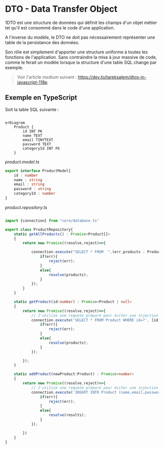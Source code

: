 # DTO - Data Transfer Object

1DTO est une structure de données qui définit les champs d'un objet métier tel qu'il est consommé dans le code d'une application. 

A l'inverse du modèle, le DTO ne doit pas nécessairement représenter une table de la persistance des données. 

Son rôle est simplement d'apporter une structure uniforme à toutes les fonctions de l'application. Sans contraindre la mise à jour massive de code, comme le ferait un modèle lorsque la structure d'une table SQL change par exemple.

>Voir l'article *medium* suivant :
>https://dev.to/tareksalem/dtos-in-javascript-118p

## Exemple en TypeScript


Soit la table SQL suivante :

```mermaid

erDiagram
    Product {
        id INT PK
        name TEXT
        email TINYTEXT
        password TEXT
        categoryId INT FK 
    }

```

*product.model.ts*
```ts
export interface ProductModel{
    id : number
    name : string
    email : string
    password : string
    categoryId : number 
}
```

*product.repository.ts*
```ts

import {connection} from "core/database.ts"

export class ProductRepository{
    static getAllProducts() : Promise<Product[]>
    {
        return new Promise((resolve,reject)=>{

            connection.execute("SELECT * FROM  ",(err,products : Products[])=>{
                if(err){
                    reject(err);
                }
                else{
                    resolve(products);
                }
            });
        }
    }

    static getProduct(id:number) : Promise<Product | null>
    {
        return new Promise((resolve,reject)=>{
            // J'utilise une requete préparé pour éviter une injection SQL.
            connection.execute('SELECT * FROM Product WHERE id=?', [id], (err, products) =>{
                if(err){
                    reject(err);
                }
                else{
                    resolve(products);
                }
            });

        });
    }

    static addProduct(newProduct:Product) : Promise<number>
    {
        return new Promise((resolve,reject)=>{
            // J'utilise une requete préparé pour éviter une injection SQL.
            connection.execute('INSERT INTO Product (name,email,password,cateogryId) VALUES (?,?,?,?)', [product.name,product.email,product.password,product.categoryId], (err, results) =>{
                if(err){
                    reject(err);
                }
                else{
                    resolve(results);
                }
            });

        })
    }
}
```










